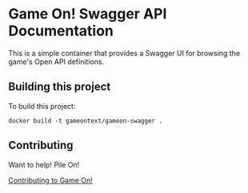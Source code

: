 # Game On! Swagger API Documentation

This is a simple container that provides a Swagger UI for browsing the game's Open API definitions.

## Building this project

To build this project: 

    docker build -t gameontext/gameon-swagger .


## Contributing

Want to help! Pile On!

[Contributing to Game On!](CONTRIBUTING.md)
